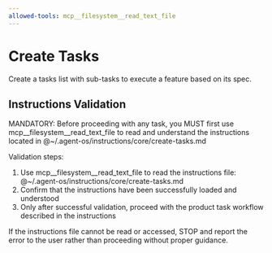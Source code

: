```yaml
---
allowed-tools: mcp__filesystem__read_text_file
---
```


# Create Tasks

Create a tasks list with sub-tasks to execute a feature based on its spec.

## Instructions Validation
MANDATORY: Before proceeding with any task, you MUST first use mcp__filesystem__read_text_file to read and understand the instructions located in @~/.agent-os/instructions/core/create-tasks.md

Validation steps:
1. Use mcp__filesystem__read_text_file to read the instructions file: @~/.agent-os/instructions/core/create-tasks.md
2. Confirm that the instructions have been successfully loaded and understood
3. Only after successful validation, proceed with the product task workflow described in the instructions

If the instructions file cannot be read or accessed, STOP and report the error to the user rather than proceeding without proper guidance.
